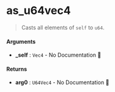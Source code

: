 # as\_u64vec4

>  Casts all elements of `self` to `u64`.

#### Arguments

- **\_self** : `Vec4` \- No Documentation 🚧

#### Returns

- **arg0** : `U64Vec4` \- No Documentation 🚧